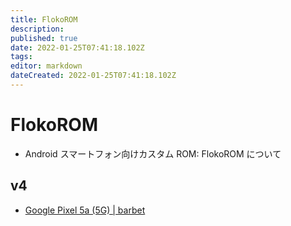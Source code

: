 ```yaml
---
title: FlokoROM
description: 
published: true
date: 2022-01-25T07:41:18.102Z
tags: 
editor: markdown
dateCreated: 2022-01-25T07:41:18.102Z
---
```


# FlokoROM
* Android スマートフォン向けカスタム ROM: FlokoROM について

## v4
* [Google Pixel 5a (5G) | barbet](/floko/v4/barbet)
